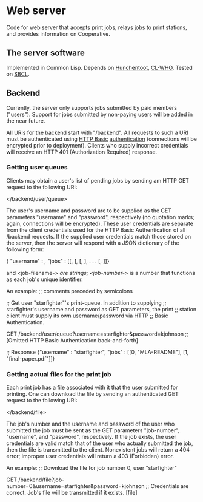 # Web server

Code for web server that accepts print jobs, relays jobs to print stations, and provides information on Cooperative.

## The server software
Implemented in Common Lisp.  Depends on [Hunchentoot](https://edicl.github.io/hunchentoot), [CL-WHO](https://edicl.github.io/cl-who/).
Tested on [SBCL](sbcl.org).

## Backend
Currently, the server only supports jobs submitted by paid members ("users").
Support for jobs submitted by non-paying users will be added in the near future.

All URIs for the backend start with "/backend".  All requests to such a URI
must be authenticated using [HTTP Basic](https://developer.mozilla.org/en-US/docs/Web/HTTP/Authentication) [authentication](http://tools.ietf.org/html/7617)
(connections will be encrypted prior to deployment).  Clients who supply
incorrect credentials will receive an HTTP 401 (Authorization Required)
response.

### Getting user queues
Clients may obtain a user's list of pending jobs by sending am HTTP GET request
to the following URI:

  </backend/user/queue>

The user's username and password are to be supplied as the GET parameters
"username" and "password", respectively (no quotation marks; again, connections
will be encrypted).  These user credentials are separate from the client
credentials used for the HTTP Basic Authentication of all /backend requests.
If the supplied user credentials match those stored on the server, then the
server will respond with a JSON dictionary of the following form:

   { "username" : <username>,
     "jobs" : [[<job-number-0>, <job-filename-0>],
               [<job-number-1>, <job-filename-1>],
               .
               .
               .
               [<job-number-n>, <job-filename-n>]]}

<username> and <job-filename-*> are strings; <job-number-*> is a number
that functions as each job's unique identifier.

An example:  ;; comments preceded by semicolons

  ;; Get user "starfighter"'s print-queue.  In addition to supplying
  ;; starfighter's username and password as GET parameters, the print
  ;; station client must supply its own username/password via HTTP
  ;; Basic Authentication.

  GET /backend/user/queue?username=starfighter&password=kjohnson
  ;; [Omitted HTTP Basic Authentication back-and-forth]
  
  ;; Response
  {"username" : "starfighter", "jobs" : [[0, "MLA-README"], [1, "final-paper.pdf"]]}


### Getting actual files for the print job
Each print job has a file associated with it that the user submitted for
printing.  One can download the file by sending an authenticated GET request
to the following URI:

  </backend/file>

The job's number and the username and password of the user who submitted the
job must be sent as the GET parameters "job-number", "username", and "password",
respectively.  If the job exists, the user credentials are valid match that of
the user who actually submitted the job, then the file is transmitted to the
client.  Nonexistent jobs will return a 404 error; improper user credentials
will return a 403 (Forbidden) error.

An example:  ;; Download the file for job number 0, user "starfighter"

  GET /backend/file?job-number=0&username=starfighter&password=kjohnson
  ;; Credentials are correct.  Job's file will be transmitted if it exists.
  [file]
